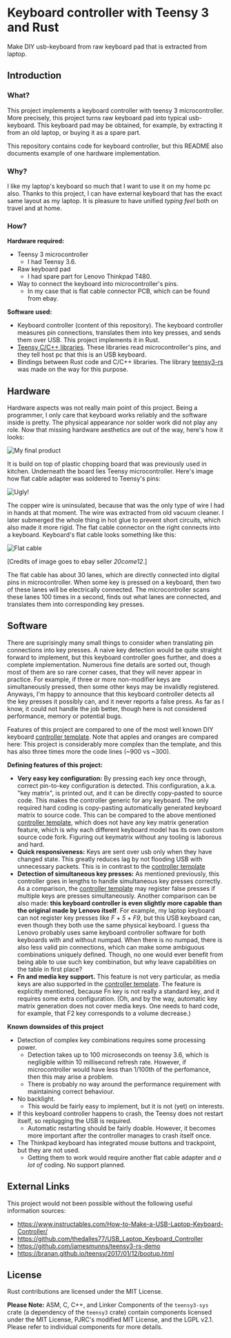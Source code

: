 # Keyboard controller with Teensy 3 and Rust
Make DIY usb-keyboard from raw keyboard pad that is extracted from laptop.

## Introduction
### What?
This project implements a keyboard controller with teensy 3 microcontroller. More precisely, this project turns raw keyboard pad into typical usb-keyboard. This keyboard pad may be obtained, for example, by extracting it from an old laptop, or buying it as a spare part. 

This repository contains code for keyboard controller, but this README also documents example of one hardware implementation.

### Why?
I like my laptop's keyboard so much that I want to use it on my home pc also. Thanks to this project, I can have external keyboard that has the exact same layout as my laptop. It is pleasure to have unified _typing feel_ both on travel and at home.

### How?
**Hardware required:**
* Teensy 3 microcontroller
    * I had Teensy 3.6.
* Raw keyboard pad 
    * I had spare part for Lenovo Thinkpad T480.
* Way to connect the keyboard into microcontroller's pins.
    * In my case that is flat cable connector PCB, which can be found from ebay.
 
**Software used:**
* Keyboard controller (content of this repository). The keyboard controller measures pin connections, translates them into key presses, and sends them over USB. This project implements it in Rust. 
* [Teensy C/C++ libraries](https://github.com/PaulStoffregen/cores). These libraries read microcontroller's pins, and they tell host pc that this is an USB keyboard.
* Bindings between Rust code and C/C++ libraries. The library [teensy3-rs](https://github.com/tolvanea/teensy3-rs) was made on the way for this purpose.

## Hardware
Hardware aspects was not really main point of this project. Being a programmer, I only care that keyboard works reliably and the software inside is pretty. The physical appearance nor solder work did not play any role. Now that missing hardware aesthetics are out of the way, here's how it looks:

![My final product](documentation/finished_product.jpg)

It is build on top of plastic chopping board that was previously used in kitchen. Underneath the board lies Teensy microcontroller. Here's image how flat cable adapter was soldered to Teensy's pins:

![Ugly!](documentation/not_like_this.jpg)

The copper wire is uninsulated, because that was the only type of wire I had in hands at that moment. The wire was extracted from old vacuum cleaner. I later submerged the whole thing in hot glue to prevent short circuits, which also made it more rigid. The flat cable connector on the right connects into a keyboard. Keyboard's flat cable looks something like this:

![Flat cable](documentation/flat_cable.jpg)

[Credits of image goes to ebay seller _20come12_.] 

The flat cable has about 30 lanes, which are directly connected into digital pins in microcontroller. When some key is pressed on a keyboard, then two of these lanes will be electrically connected. The microcontroller scans these lanes 100 times in a second, finds out what lanes are connected, and translates them into corresponding key presses.

## Software
There are suprisingly many small things to consider when translating pin connections into key presses. A naive key detection would be quite straight forward to implement, but this keyboard controller goes further, and does a complete implementation. Numerous fine details are sorted out, though most of them are so rare corner cases, that they will never appear in practice. For example, if three or more non-modifier keys are simultaneously pressed, then some other keys may be invalidly registered. Anyways, I'm happy to announce that this keyboard controller detects all the key presses it possibly can, and it never reports a false press. As far as I know, it could not handle the job better, though here is not considered performance, memory or potential bugs.

Features of this project are compared to one of the most well known DIY keyboard [controller template](https://github.com/thedalles77/USB_Laptop_Keyboard_Controller). Note that apples and oranges are compared here: This project is considerably more complex than the template, and this has also three times more the code lines (~900 vs ~300). 

**Defining features of this project:**
* **Very easy key configuration:** By pressing each key once through, correct pin-to-key configuration is detected. This configuration, a.k.a. "key matrix", is printed out, and it can be directly copy-pasted to source code. This makes the controller generic for any keyboard. The only required hard coding is copy-pasting automatically generated keyboard matrix to source code. This can be compared to the above mentioned [controller template](https://github.com/thedalles77/USB_Laptop_Keyboard_Controller), which does not have any key matrix generation feature, which is why each different keyboard model has its own custom source code fork. Figuring out keymatrix without any tooling is laborous and hard.
* **Quick responsiveness:** Keys are sent over usb only when they have changed state. This greatly reduces lag by not flooding USB with unnecessary packets. This is in contrast to the [controller template](https://github.com/thedalles77/USB_Laptop_Keyboard_Controller)
* **Detection of simultaneous key presses:** As mentioned previously, this controller goes in lengths to handle simultaneous key presses correctly. As a comparison, the [controller template](https://github.com/thedalles77/USB_Laptop_Keyboard_Controller) may register false presses if multiple keys are presses simultaneously. Another comparison can be also made: **this keyboard controller is even slightly more capable than the original made by Lenovo itself**. For example, my laptop keyboard can not register key presses like _F_ + _5_ + _F9_, but this USB keyboard can, even though they both use the same physical keyboard. I guess tha Lenovo probably uses same keyboard controller software for both keyboards with and without numpad. When there is no numpad, there is also less valid pin connections, which can make some ambiguous combinations uniquely defined. Though, no one would ever benefit from being able to use such key combination, but why leave capabilities on the table in first place?
* **Fn and media key support.** This feature is not very particular, as media keys are also supported in the [controller template](https://github.com/thedalles77/USB_Laptop_Keyboard_Controller). The feature is explicitly mentioned, because Fn key is not really a standard key, and it requires some extra configuration. (Oh, and by the way, automatic key matrix generation does not cover media keys. One needs to hard code, for example, that F2 key corresponds to a volume decrease.)

**Known downsides of this project**
* Detection of complex key combinations requires some processing power. 
    * Detection takes up to 100 microseconds on teensy 3.6, which is negligible within 10 millisecond refresh rate. However, if microcontroller would have less than 1/100th of the perfomance, then this may arise a problem. 
    * There is probably no way around the performance requirement with maintaining correct behaviour. 
* No backlight.
    * This would be fairly easy to implement, but it is not (yet) on interests.
* If this keyboard controller happens to crash, the Teensy does not restart itself, so replugging the USB is required.
    * Automatic restarting should be fairly doable. However, it becomes more important after the controller manages to crash itself once.
* The Thinkpad keyboard has integrated mouse buttons and trackpoint, but they are not used.
    * Getting them to work would require another flat cable adapter and _a lot of_ coding. No support planned.



## External Links
This project would not been possible without the following useful information sources:
* https://www.instructables.com/How-to-Make-a-USB-Laptop-Keyboard-Controller/
* https://github.com/thedalles77/USB_Laptop_Keyboard_Controller  
* https://github.com/jamesmunns/teensy3-rs-demo
* https://branan.github.io/teensy/2017/01/12/bootup.html


## License
Rust contributions are licensed under the MIT License.

**Please Note:** ASM, C, C++, and Linker Components of the `teensy3-sys` crate (a dependency of the `teensy3` crate) contain components licensed under the MIT License, PJRC's modified MIT License, and the LGPL v2.1. Please refer to individual components for more details.

